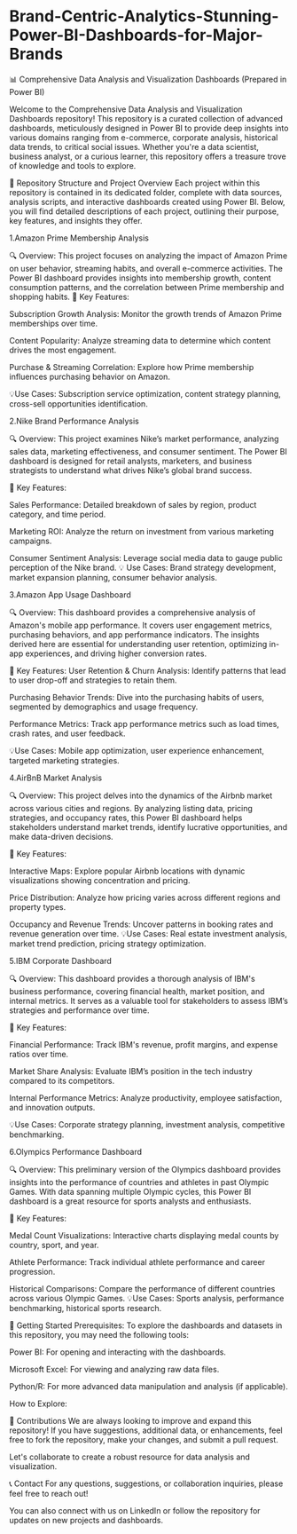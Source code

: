 # Brand-Centric-Analytics-Stunning-Power-BI-Dashboards-for-Major-Brands

📊 Comprehensive Data Analysis and Visualization Dashboards (Prepared in Power BI)

Welcome to the Comprehensive Data Analysis and Visualization Dashboards repository! This repository is a curated collection of advanced dashboards, meticulously designed in Power BI to provide deep insights into various domains ranging from e-commerce, corporate analysis, historical data trends, to critical social issues. Whether you're a data scientist, business analyst, or a curious learner, this repository offers a treasure trove of knowledge and tools to explore.

🌟 Repository Structure and Project Overview Each project within this repository is contained in its dedicated folder, complete with data sources, analysis scripts, and interactive dashboards created using Power BI. Below, you will find detailed descriptions of each project, outlining their purpose, key features, and insights they offer.

1.Amazon Prime Membership Analysis 

🔍 Overview: This project focuses on analyzing the impact of Amazon Prime on user behavior, streaming habits, and overall e-commerce activities. The Power BI dashboard provides insights into membership growth, content consumption patterns, and the correlation between Prime membership and shopping habits.
🚀 Key Features:

Subscription Growth Analysis: Monitor the growth trends of Amazon Prime memberships over time.

Content Popularity: Analyze streaming data to determine which content drives the most engagement.

Purchase & Streaming Correlation: Explore how Prime membership influences purchasing behavior on Amazon.

💡Use Cases: Subscription service optimization, content strategy planning, cross-sell opportunities identification.

2.Nike Brand Performance Analysis 

🔍 Overview: This project examines Nike’s market performance, analyzing sales data, marketing effectiveness, and consumer sentiment. The Power BI dashboard is designed for retail analysts, marketers, and business strategists to understand what drives Nike’s global brand success.

🚀 Key Features:

Sales Performance: Detailed breakdown of sales by region, product category, and time period.

Marketing ROI: Analyze the return on investment from various marketing campaigns.

Consumer Sentiment Analysis: Leverage social media data to gauge public perception of the Nike brand. 
💡 Use Cases: Brand strategy development, market expansion planning, consumer behavior analysis.

3.Amazon App Usage Dashboard 

🔍 Overview: This dashboard provides a comprehensive analysis of Amazon's mobile app performance. It covers user engagement metrics, purchasing behaviors, and app performance indicators. The insights derived here are essential for understanding user retention, optimizing in-app experiences, and driving higher conversion rates.

🚀 Key Features:
User Retention & Churn Analysis: Identify patterns that lead to user drop-off and strategies to retain them.

Purchasing Behavior Trends: Dive into the purchasing habits of users, segmented by demographics and usage frequency.

Performance Metrics: Track app performance metrics such as load times, crash rates, and user feedback. 

💡Use Cases: Mobile app optimization, user experience enhancement, targeted marketing strategies.

4.AirBnB Market Analysis 

🔍 Overview: This project delves into the dynamics of the Airbnb market across various cities and regions. By analyzing listing data, pricing strategies, and occupancy rates, this Power BI dashboard helps stakeholders understand market trends, identify lucrative opportunities, and make data-driven decisions.

🚀 Key Features:

Interactive Maps: Explore popular Airbnb locations with dynamic visualizations showing concentration and pricing.

Price Distribution: Analyze how pricing varies across different regions and property types.

Occupancy and Revenue Trends: Uncover patterns in booking rates and revenue generation over time. 
💡Use Cases: Real estate investment analysis, market trend prediction, pricing strategy optimization.

5.IBM Corporate Dashboard 

🔍 Overview: This dashboard provides a thorough analysis of IBM's business performance, covering financial health, market position, and internal metrics. It serves as a valuable tool for stakeholders to assess IBM’s strategies and performance over time.

🚀 Key Features:

Financial Performance: Track IBM's revenue, profit margins, and expense ratios over time.

Market Share Analysis: Evaluate IBM’s position in the tech industry compared to its competitors.

Internal Performance Metrics: Analyze productivity, employee satisfaction, and innovation outputs. 

💡Use Cases: Corporate strategy planning, investment analysis, competitive benchmarking.

6.Olympics Performance Dashboard 

🔍 Overview: This preliminary version of the Olympics dashboard provides insights into the performance of countries and athletes in past Olympic Games. With data spanning multiple Olympic cycles, this Power BI dashboard is a great resource for sports analysts and enthusiasts.

🚀 Key Features:

Medal Count Visualizations: Interactive charts displaying medal counts by country, sport, and year.

Athlete Performance: Track individual athlete performance and career progression.

Historical Comparisons: Compare the performance of different countries across various Olympic Games. 
💡Use Cases: Sports analysis, performance benchmarking, historical sports research.

🚀 Getting Started Prerequisites: To explore the dashboards and datasets in this repository, you may need the following tools:

Power BI: For opening and interacting with the dashboards.

Microsoft Excel: For viewing and analyzing raw data files.

Python/R: For more advanced data manipulation and analysis (if applicable).

How to Explore:

🤝 Contributions We are always looking to improve and expand this repository! If you have suggestions, additional data, or enhancements, feel free to fork the repository, make your changes, and submit a pull request. 

Let's collaborate to create a robust resource for data analysis and visualization.

📞 Contact For any questions, suggestions, or collaboration inquiries, please feel free to reach out!

You can also connect with us on LinkedIn or follow the repository for updates on new projects and dashboards.
